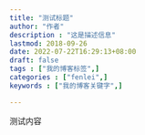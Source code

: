 ```yaml
---
title: "测试标题"
author: "作者"  
description : "这是描述信息"    
lastmod: 2018-09-26      
date: 2022-07-22T16:29:13+08:00
draft: false
tags : ["我的博客标签",]
categories : ["fenlei",]
keywords : ["我的博客关键字",]

---
```


测试内容
